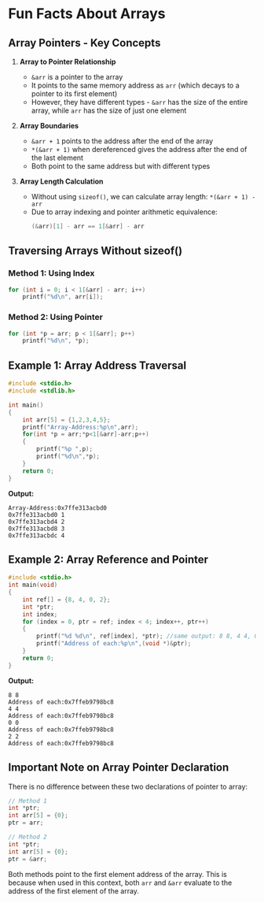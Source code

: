 # Fun Facts About Arrays

## Array Pointers - Key Concepts

1. **Array to Pointer Relationship**
   - `&arr` is a pointer to the array
   - It points to the same memory address as `arr` (which decays to a pointer to its first element)
   - However, they have different types - `&arr` has the size of the entire array, while `arr` has the size of just one element

2. **Array Boundaries**
   - `&arr + 1` points to the address after the end of the array
   - `*(&arr + 1)` when dereferenced gives the address after the end of the last element
   - Both point to the same address but with different types

3. **Array Length Calculation**
   - Without using `sizeof()`, we can calculate array length: `*(&arr + 1) - arr`
   - Due to array indexing and pointer arithmetic equivalence:
     ```c
     (&arr)[1] - arr == 1[&arr] - arr
     ```

## Traversing Arrays Without sizeof()

### Method 1: Using Index
```c
for (int i = 0; i < 1[&arr] - arr; i++) 
    printf("%d\n", arr[i]); 
```

### Method 2: Using Pointer
```c
for (int *p = arr; p < 1[&arr]; p++) 
    printf("%d\n", *p); 
```

## Example 1: Array Address Traversal

```c
#include <stdio.h>
#include <stdlib.h>

int main()
{
    int arr[5] = {1,2,3,4,5};
    printf("Array-Address:%p\n",arr);
    for(int *p = arr;*p<1[&arr]-arr;p++)
    {
        printf("%p ",p);
        printf("%d\n",*p);
    }
    return 0;
}
```

**Output:**
```
Array-Address:0x7ffe313acbd0
0x7ffe313acbd0 1
0x7ffe313acbd4 2
0x7ffe313acbd8 3
0x7ffe313acbdc 4
```

## Example 2: Array Reference and Pointer

```c
#include <stdio.h>
int main(void)
{
    int ref[] = {8, 4, 0, 2};
    int *ptr;
    int index;
    for (index = 0, ptr = ref; index < 4; index++, ptr++)
    {
        printf("%d %d\n", ref[index], *ptr); //same output: 8 8, 4 4, 0 0, 2 2
        printf("Address of each:%p\n",(void *)&ptr);
    }
    return 0;
}
```

**Output:**
```
8 8                                                                                                                     
Address of each:0x7ffeb9798bc8                                                                                          
4 4                                                                                                                     
Address of each:0x7ffeb9798bc8                                                                                          
0 0                                                                                                                     
Address of each:0x7ffeb9798bc8                                                                                          
2 2                                                                                                                     
Address of each:0x7ffeb9798bc8 
```

## Important Note on Array Pointer Declaration

There is no difference between these two declarations of pointer to array:

```c
// Method 1
int *ptr;
int arr[5] = {0};
ptr = arr;

// Method 2
int *ptr;
int arr[5] = {0};
ptr = &arr;
```

Both methods point to the first element address of the array. This is because when used in this context, both `arr` and `&arr` evaluate to the address of the first element of the array.